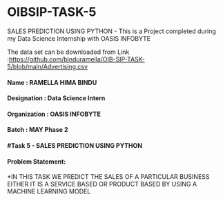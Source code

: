 # OIBSIP-TASK-5
SALES PREDICTION USING PYTHON - This is a Project completed during my Data Science Internship with OASIS INFOBYTE

The data set can be downloaded from Link :https://github.com/binduramella/OIB-SIP-TASK-5/blob/main/Advertising.csv

#### Name : RAMELLA HIMA BINDU
#### Designation : Data Science Intern  
#### Organization : OASIS INFOBYTE
#### Batch :  MAY Phase 2 
#### #Task 5 - SALES PREDICTION USING PYTHON
#### Problem Statement:

*IN THIS TASK WE PREDICT THE SALES OF A PARTICULAR BUSINESS EITHER IT 
IS A SERVICE BASED OR PRODUCT BASED BY USING A MACHINE LEARNING MODEL

